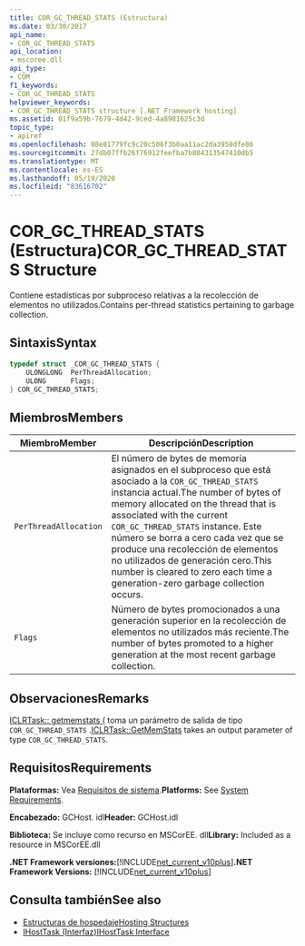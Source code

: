 ```yaml
---
title: COR_GC_THREAD_STATS (Estructura)
ms.date: 03/30/2017
api_name:
- COR_GC_THREAD_STATS
api_location:
- mscoree.dll
api_type:
- COM
f1_keywords:
- COR_GC_THREAD_STATS
helpviewer_keywords:
- COR_GC_THREAD_STATS structure [.NET Framework hosting]
ms.assetid: 01f9a59b-7679-4d42-9ced-4a8981625c3d
topic_type:
- apiref
ms.openlocfilehash: 88e81779fc9c20c506f3b0aa11ac2da3958dfe86
ms.sourcegitcommit: 27db07ffb26f76912feefba7b884313547410db5
ms.translationtype: MT
ms.contentlocale: es-ES
ms.lasthandoff: 05/19/2020
ms.locfileid: "83616702"
---
```

# <a name="cor_gc_thread_stats-structure"></a><span data-ttu-id="b8533-102">COR_GC_THREAD_STATS (Estructura)</span><span class="sxs-lookup"><span data-stu-id="b8533-102">COR_GC_THREAD_STATS Structure</span></span>
<span data-ttu-id="b8533-103">Contiene estadísticas por subproceso relativas a la recolección de elementos no utilizados.</span><span class="sxs-lookup"><span data-stu-id="b8533-103">Contains per-thread statistics pertaining to garbage collection.</span></span>  
  
## <a name="syntax"></a><span data-ttu-id="b8533-104">Sintaxis</span><span class="sxs-lookup"><span data-stu-id="b8533-104">Syntax</span></span>  
  
```cpp  
typedef struct _COR_GC_THREAD_STATS {  
    ULONGLONG  PerThreadAllocation;
    ULONG      Flags;
} COR_GC_THREAD_STATS;  
```  
  
## <a name="members"></a><span data-ttu-id="b8533-105">Miembros</span><span class="sxs-lookup"><span data-stu-id="b8533-105">Members</span></span>  
  
|<span data-ttu-id="b8533-106">Miembro</span><span class="sxs-lookup"><span data-stu-id="b8533-106">Member</span></span>|<span data-ttu-id="b8533-107">Descripción</span><span class="sxs-lookup"><span data-stu-id="b8533-107">Description</span></span>|  
|------------|-----------------|  
|`PerThreadAllocation`|<span data-ttu-id="b8533-108">El número de bytes de memoria asignados en el subproceso que está asociado a la `COR_GC_THREAD_STATS` instancia actual.</span><span class="sxs-lookup"><span data-stu-id="b8533-108">The number of bytes of memory allocated on the thread that is associated with the current `COR_GC_THREAD_STATS` instance.</span></span> <span data-ttu-id="b8533-109">Este número se borra a cero cada vez que se produce una recolección de elementos no utilizados de generación cero.</span><span class="sxs-lookup"><span data-stu-id="b8533-109">This number is cleared to zero each time a generation-zero garbage collection occurs.</span></span>|  
|`Flags`|<span data-ttu-id="b8533-110">Número de bytes promocionados a una generación superior en la recolección de elementos no utilizados más reciente.</span><span class="sxs-lookup"><span data-stu-id="b8533-110">The number of bytes promoted to a higher generation at the most recent garbage collection.</span></span>|  
  
## <a name="remarks"></a><span data-ttu-id="b8533-111">Observaciones</span><span class="sxs-lookup"><span data-stu-id="b8533-111">Remarks</span></span>  
 <span data-ttu-id="b8533-112">[ICLRTask:: getmemstats (](iclrtask-getmemstats-method.md) toma un parámetro de salida de tipo `COR_GC_THREAD_STATS` .</span><span class="sxs-lookup"><span data-stu-id="b8533-112">[ICLRTask::GetMemStats](iclrtask-getmemstats-method.md) takes an output parameter of type `COR_GC_THREAD_STATS`.</span></span>  
  
## <a name="requirements"></a><span data-ttu-id="b8533-113">Requisitos</span><span class="sxs-lookup"><span data-stu-id="b8533-113">Requirements</span></span>  
 <span data-ttu-id="b8533-114">**Plataformas:** Vea [Requisitos de sistema](../../get-started/system-requirements.md).</span><span class="sxs-lookup"><span data-stu-id="b8533-114">**Platforms:** See [System Requirements](../../get-started/system-requirements.md).</span></span>  
  
 <span data-ttu-id="b8533-115">**Encabezado:** GCHost. idl</span><span class="sxs-lookup"><span data-stu-id="b8533-115">**Header:** GCHost.idl</span></span>  
  
 <span data-ttu-id="b8533-116">**Biblioteca:** Se incluye como recurso en MSCorEE. dll</span><span class="sxs-lookup"><span data-stu-id="b8533-116">**Library:** Included as a resource in MSCorEE.dll</span></span>  
  
 <span data-ttu-id="b8533-117">**.NET Framework versiones:**[!INCLUDE[net_current_v10plus](../../../../includes/net-current-v10plus-md.md)]</span><span class="sxs-lookup"><span data-stu-id="b8533-117">**.NET Framework Versions:** [!INCLUDE[net_current_v10plus](../../../../includes/net-current-v10plus-md.md)]</span></span>  
  
## <a name="see-also"></a><span data-ttu-id="b8533-118">Consulta también</span><span class="sxs-lookup"><span data-stu-id="b8533-118">See also</span></span>

- [<span data-ttu-id="b8533-119">Estructuras de hospedaje</span><span class="sxs-lookup"><span data-stu-id="b8533-119">Hosting Structures</span></span>](hosting-structures.md)
- [<span data-ttu-id="b8533-120">IHostTask (Interfaz)</span><span class="sxs-lookup"><span data-stu-id="b8533-120">IHostTask Interface</span></span>](ihosttask-interface.md)
